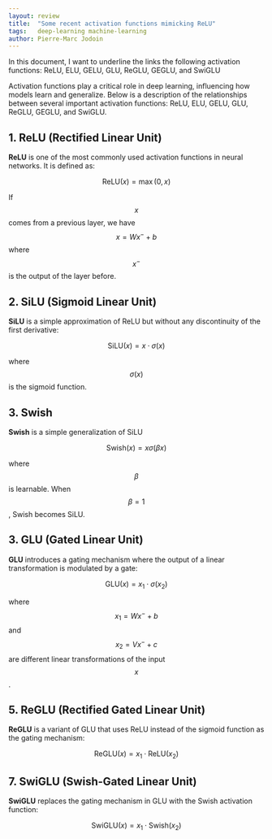 ```yaml
---
layout: review
title:  "Some recent activation functions mimicking ReLU"
tags:   deep-learning machine-learning
author: Pierre-Marc Jodoin
---
```


In this document, I want to underline the links the following activation functions: ReLU, ELU, GELU, GLU, ReGLU, GEGLU, and SwiGLU

Activation functions play a critical role in deep learning, influencing how models learn and generalize. Below is a description of the relationships between several important activation functions: ReLU, ELU, GELU, GLU, ReGLU, GEGLU, and SwiGLU.

## 1. ReLU (Rectified Linear Unit)

**ReLU** is one of the most commonly used activation functions in neural networks. It is defined as:

$$
\text{ReLU}(x) = \max(0, x)
$$

If $$x$$ comes from a previous layer, we have $$x=Wx^-+b$$ where $$x^-$$ is the output of the layer before.

## 2. SiLU (Sigmoid Linear Unit)

**SiLU** is a simple approximation of ReLU but without any discontinuity of the first derivative:

$$
\text{SiLU}(x) = x \cdot \sigma(x)
$$

where $$\sigma(x)$$ is the sigmoid function. 

## 3. Swish

**Swish** is a simple generalization of SiLU

$$
\text{Swish}(x) = x\sigma(\beta x)
$$

where $$\beta$$ is learnable.  When  $$\beta=1$$, Swish becomes SiLU. 

## 3. GLU (Gated Linear Unit)

**GLU** introduces a gating mechanism where the output of a linear transformation is modulated by a gate:

$$
\text{GLU}(x) = x_1 \cdot \sigma(x_2)
$$

where $$ x_1 = Wx^-+b$$ and $$ x_2 = Vx^-+c $$ are different linear transformations of the input $$x$$.

## 5. ReGLU (Rectified Gated Linear Unit)

**ReGLU** is a variant of GLU that uses ReLU instead of the sigmoid function as the gating mechanism:

$$
\text{ReGLU}(x) = x_1 \cdot \text{ReLU}(x_2)
$$

## 7. SwiGLU (Swish-Gated Linear Unit)

**SwiGLU** replaces the gating mechanism in GLU with the Swish activation function:

$$
\text{SwiGLU}(x) = x_1 \cdot \text{Swish}(x_2)
$$



